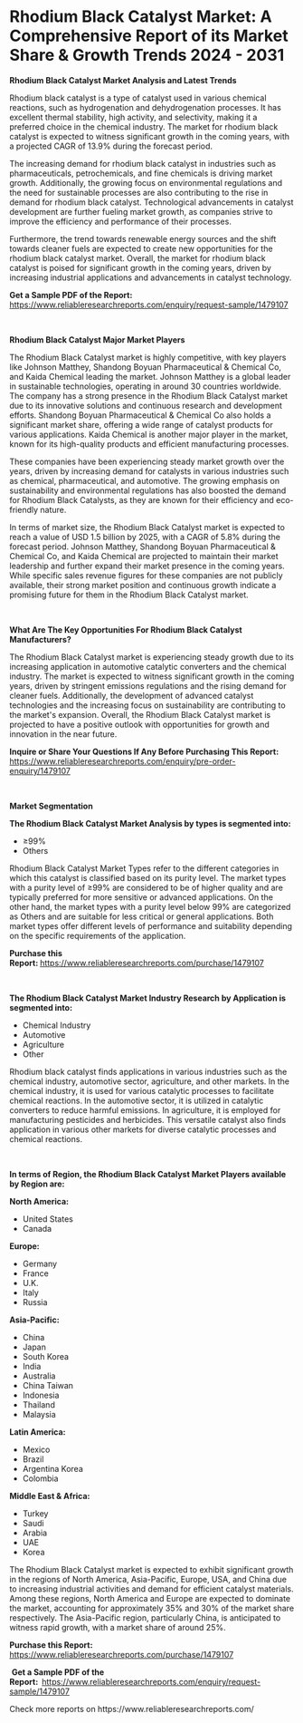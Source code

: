 <p><h1>Rhodium Black Catalyst Market: A Comprehensive Report of its Market Share & Growth Trends 2024 - 2031</h1></p><p><strong>Rhodium Black Catalyst Market Analysis and Latest Trends</strong></p>
<p><p>Rhodium black catalyst is a type of catalyst used in various chemical reactions, such as hydrogenation and dehydrogenation processes. It has excellent thermal stability, high activity, and selectivity, making it a preferred choice in the chemical industry. The market for rhodium black catalyst is expected to witness significant growth in the coming years, with a projected CAGR of 13.9% during the forecast period.</p><p>The increasing demand for rhodium black catalyst in industries such as pharmaceuticals, petrochemicals, and fine chemicals is driving market growth. Additionally, the growing focus on environmental regulations and the need for sustainable processes are also contributing to the rise in demand for rhodium black catalyst. Technological advancements in catalyst development are further fueling market growth, as companies strive to improve the efficiency and performance of their processes.</p><p>Furthermore, the trend towards renewable energy sources and the shift towards cleaner fuels are expected to create new opportunities for the rhodium black catalyst market. Overall, the market for rhodium black catalyst is poised for significant growth in the coming years, driven by increasing industrial applications and advancements in catalyst technology.</p></p>
<p><strong>Get a Sample PDF of the Report:&nbsp;</strong> <a href="https://www.reliableresearchreports.com/enquiry/request-sample/1479107">https://www.reliableresearchreports.com/enquiry/request-sample/1479107</a></p>
<p>&nbsp;</p>
<p><strong>Rhodium Black Catalyst Major Market Players</strong></p>
<p><p>The Rhodium Black Catalyst market is highly competitive, with key players like Johnson Matthey, Shandong Boyuan Pharmaceutical & Chemical Co, and Kaida Chemical leading the market. Johnson Matthey is a global leader in sustainable technologies, operating in around 30 countries worldwide. The company has a strong presence in the Rhodium Black Catalyst market due to its innovative solutions and continuous research and development efforts. Shandong Boyuan Pharmaceutical & Chemical Co also holds a significant market share, offering a wide range of catalyst products for various applications. Kaida Chemical is another major player in the market, known for its high-quality products and efficient manufacturing processes.</p><p>These companies have been experiencing steady market growth over the years, driven by increasing demand for catalysts in various industries such as chemical, pharmaceutical, and automotive. The growing emphasis on sustainability and environmental regulations has also boosted the demand for Rhodium Black Catalysts, as they are known for their efficiency and eco-friendly nature.</p><p>In terms of market size, the Rhodium Black Catalyst market is expected to reach a value of USD 1.5 billion by 2025, with a CAGR of 5.8% during the forecast period. Johnson Matthey, Shandong Boyuan Pharmaceutical & Chemical Co, and Kaida Chemical are projected to maintain their market leadership and further expand their market presence in the coming years. While specific sales revenue figures for these companies are not publicly available, their strong market position and continuous growth indicate a promising future for them in the Rhodium Black Catalyst market.</p></p>
<p>&nbsp;</p>
<p><strong>What Are The Key Opportunities For Rhodium Black Catalyst Manufacturers?</strong></p>
<p><p>The Rhodium Black Catalyst market is experiencing steady growth due to its increasing application in automotive catalytic converters and the chemical industry. The market is expected to witness significant growth in the coming years, driven by stringent emissions regulations and the rising demand for cleaner fuels. Additionally, the development of advanced catalyst technologies and the increasing focus on sustainability are contributing to the market's expansion. Overall, the Rhodium Black Catalyst market is projected to have a positive outlook with opportunities for growth and innovation in the near future.</p></p>
<p><strong>Inquire or Share Your Questions If Any Before Purchasing This Report:</strong> <a href="https://www.reliableresearchreports.com/enquiry/pre-order-enquiry/1479107">https://www.reliableresearchreports.com/enquiry/pre-order-enquiry/1479107</a></p>
<p>&nbsp;</p>
<p><strong>Market Segmentation</strong></p>
<p><strong>The Rhodium Black Catalyst Market Analysis by types is segmented into:</strong></p>
<p><ul><li>≥99%</li><li>Others</li></ul></p>
<p><p>Rhodium Black Catalyst Market Types refer to the different categories in which this catalyst is classified based on its purity level. The market types with a purity level of ≥99% are considered to be of higher quality and are typically preferred for more sensitive or advanced applications. On the other hand, the market types with a purity level below 99% are categorized as Others and are suitable for less critical or general applications. Both market types offer different levels of performance and suitability depending on the specific requirements of the application.</p></p>
<p><strong>Purchase this Report:&nbsp;</strong><a href="https://www.reliableresearchreports.com/purchase/1479107">https://www.reliableresearchreports.com/purchase/1479107</a></p>
<p>&nbsp;</p>
<p><strong>The Rhodium Black Catalyst Market Industry Research by Application is segmented into:</strong></p>
<p><ul><li>Chemical Industry</li><li>Automotive</li><li>Agriculture</li><li>Other</li></ul></p>
<p><p>Rhodium black catalyst finds applications in various industries such as the chemical industry, automotive sector, agriculture, and other markets. In the chemical industry, it is used for various catalytic processes to facilitate chemical reactions. In the automotive sector, it is utilized in catalytic converters to reduce harmful emissions. In agriculture, it is employed for manufacturing pesticides and herbicides. This versatile catalyst also finds application in various other markets for diverse catalytic processes and chemical reactions.</p></p>
<p>&nbsp;</p>
<p><strong>In terms of Region, the Rhodium Black Catalyst Market Players available by Region are:</strong></p>
<p>
    <p> <strong> North America: </strong>
        <ul>
            <li>United States</li>
            <li>Canada</li>
        </ul>
        </p> 
    <p> <strong> Europe: </strong>
        <ul>
            <li>Germany</li>
            <li>France</li>
            <li>U.K.</li>
            <li>Italy</li>
            <li>Russia</li>
        </ul>
        </p> 
    <p> <strong> Asia-Pacific: </strong>
        <ul>
            <li>China</li>
            <li>Japan</li>
            <li>South Korea</li>
            <li>India</li>
            <li>Australia</li>
            <li>China Taiwan</li>
            <li>Indonesia</li>
            <li>Thailand</li>
            <li>Malaysia</li>
        </ul>
        </p> 
    <p> <strong> Latin America: </strong>
        <ul>
            <li>Mexico</li>
            <li>Brazil</li>
            <li>Argentina Korea</li>
            <li>Colombia</li>
        </ul>
        </p> 
    <p> <strong> Middle East & Africa: </strong>
        <ul>
            <li>Turkey</li>
            <li>Saudi</li>
            <li>Arabia</li>
            <li>UAE</li>
            <li>Korea</li>
        </ul>
    </p>
    </p>
<p><p>The Rhodium Black Catalyst market is expected to exhibit significant growth in the regions of North America, Asia-Pacific, Europe, USA, and China due to increasing industrial activities and demand for efficient catalyst materials. Among these regions, North America and Europe are expected to dominate the market, accounting for approximately 35% and 30% of the market share respectively. The Asia-Pacific region, particularly China, is anticipated to witness rapid growth, with a market share of around 25%.</p></p>
<p><strong>Purchase this Report: </strong><a href="https://www.reliableresearchreports.com/purchase/1479107">https://www.reliableresearchreports.com/purchase/1479107</a></p>
<p>&nbsp;<strong>Get a Sample PDF of the Report:&nbsp;&nbsp;</strong><a href="https://www.reliableresearchreports.com/enquiry/request-sample/1479107">https://www.reliableresearchreports.com/enquiry/request-sample/1479107</a></p>
<p><strong></strong></p>
<p>Check more reports on https://www.reliableresearchreports.com/</p>